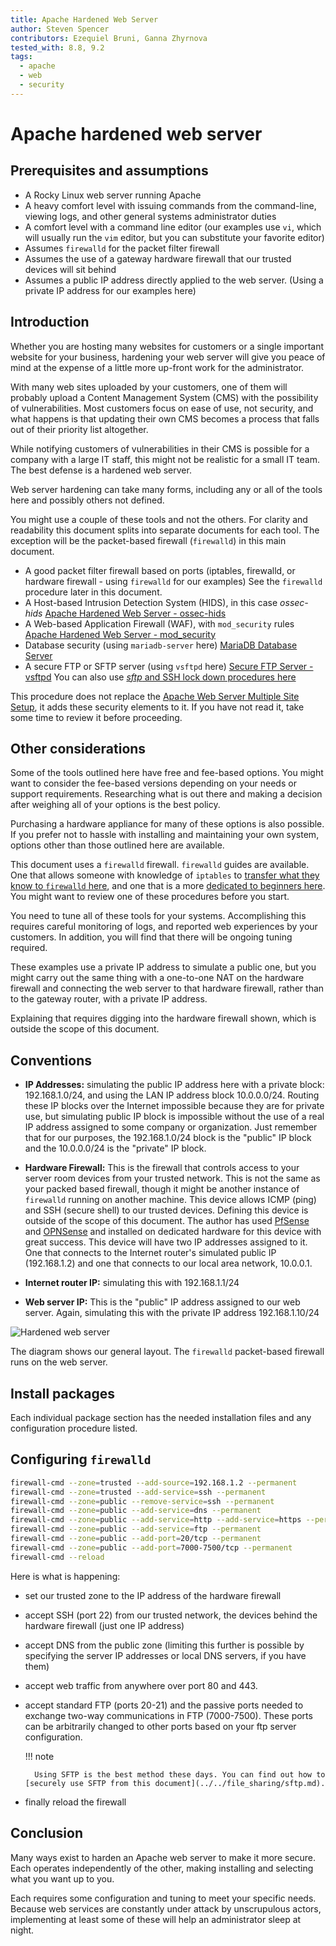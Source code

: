 ```yaml
---
title: Apache Hardened Web Server
author: Steven Spencer
contributors: Ezequiel Bruni, Ganna Zhyrnova
tested_with: 8.8, 9.2
tags:
  - apache
  - web
  - security
---
```


# Apache hardened web server

## Prerequisites and assumptions

* A Rocky Linux web server running Apache
* A heavy comfort level with issuing commands from the command-line, viewing logs, and other general systems administrator duties
* A comfort level with a command line editor (our examples use `vi`, which will usually run the `vim` editor, but you can substitute your favorite editor)
* Assumes `firewalld` for the packet filter firewall
* Assumes the use of a gateway hardware firewall that our trusted devices will sit behind
* Assumes a public IP address directly applied to the web server. (Using a private IP address for our examples here)

## Introduction

Whether you are hosting many websites for customers or a single important website for your business, hardening your web server will give you peace of mind at the expense of a little more up-front work for the administrator.

With many web sites uploaded by your customers, one of them will probably upload a Content Management System (CMS) with the possibility of vulnerabilities. Most customers focus on ease of use, not security, and what happens is that updating their own CMS becomes a process that falls out of their priority list altogether.

While notifying customers of vulnerabilities in their CMS is possible for a company with a large IT staff, this might not be realistic for a small IT team. The best defense is a hardened web server.

Web server hardening can take many forms, including any or all of the tools here and possibly others not defined.

You might use a couple of these tools and not the others. For clarity and readability this document splits into separate documents for each tool. The exception will be the packet-based firewall (`firewalld`) in this main document.

* A good packet filter firewall based on ports (iptables, firewalld, or hardware firewall - using `firewalld` for our examples)  See the `firewalld` procedure later in this document.
* A Host-based Intrusion Detection System (HIDS), in this case _ossec-hids_ [Apache Hardened Web Server - ossec-hids](ossec-hids.md)
* A Web-based Application Firewall (WAF), with `mod_security` rules [Apache Hardened Web Server - mod_security](modsecurity.md)
* Database security (using `mariadb-server` here) [MariaDB Database Server](../../database/database_mariadb-server.md)
* A secure FTP or SFTP server (using `vsftpd` here) [Secure FTP Server - vsftpd](../../file_sharing/secure_ftp_server_vsftpd.md) You can also use [_sftp_ and SSH lock down procedures here](../../file_sharing/sftp.md)

This procedure does not replace the [Apache Web Server Multiple Site Setup](../apache-sites-enabled.md), it adds these security elements to it. If you have not read it, take some time to review it before proceeding.

## Other considerations

Some of the tools outlined here have free and fee-based options. You might want to consider the fee-based versions depending on your needs or support requirements. Researching what is out there and making a decision after weighing all of your options is the best policy.

Purchasing a hardware appliance for many of these options is also possible. If you prefer not to hassle with installing and maintaining your own system, options other than those outlined here are available.

This document uses a `firewalld` firewall. `firewalld` guides are available. One that allows someone with knowledge of `iptables` to [transfer what they know to `firewalld` here](../../security/firewalld.md), and one that is a more [dedicated to beginners here](../../security/firewalld-beginners.md). You might want to review one of these procedures before you start.

You need to tune all of these tools for your systems. Accomplishing this requires careful monitoring of logs, and reported web experiences by your customers. In addition, you will find that there will be ongoing tuning required.

These examples use a private IP address to simulate a public one, but you might carry out the same thing with a one-to-one NAT on the hardware firewall and connecting the web server to that hardware firewall, rather than to the gateway router, with a private IP address.

Explaining that requires digging into the hardware firewall shown, which is outside the scope of this document.

## Conventions

* **IP Addresses:** simulating the public IP address here with a private block: 192.168.1.0/24, and using the LAN IP address block 10.0.0.0/24. Routing these IP blocks over the Internet impossible because they are for private use, but simulating public IP block is impossible without the use of a real IP address assigned to some company or organization. Just remember that for our purposes, the 192.168.1.0/24 block is the "public" IP block and the 10.0.0.0/24 is the "private" IP block.

* **Hardware Firewall:** This is the firewall that controls access to your server room devices from your trusted network. This is not the same as your packed based firewall, though it might be another instance of `firewalld` running on another machine. This device allows ICMP (ping) and SSH (secure shell) to our trusted devices. Defining this device is outside of the scope of this document. The author has used [PfSense](https://www.pfsense.org/) and [OPNSense](https://opnsense.org/) and installed on dedicated hardware for this device with great success. This device will have two IP addresses assigned to it. One that connects to the Internet router's simulated public IP (192.168.1.2) and one that connects to our local area network, 10.0.0.1.
* **Internet router IP:** simulating this with 192.168.1.1/24
* **Web server IP:** This is the "public" IP address assigned to our web server. Again, simulating this with the private IP address 192.168.1.10/24

![Hardened web server](images/hardened_webserver_figure1.jpeg)

The diagram shows our general layout. The `firewalld` packet-based firewall runs on the web server.

## Install packages

Each individual package section has the needed installation files and any configuration procedure listed.

## Configuring `firewalld`

```bash
firewall-cmd --zone=trusted --add-source=192.168.1.2 --permanent
firewall-cmd --zone=trusted --add-service=ssh --permanent
firewall-cmd --zone=public --remove-service=ssh --permanent
firewall-cmd --zone=public --add-service=dns --permanent
firewall-cmd --zone=public --add-service=http --add-service=https --permanent
firewall-cmd --zone=public --add-service=ftp --permanent
firewall-cmd --zone=public --add-port=20/tcp --permanent
firewall-cmd --zone=public --add-port=7000-7500/tcp --permanent
firewall-cmd --reload
```

Here is what is happening:

* set our trusted zone to the IP address of the hardware firewall
* accept SSH (port 22) from our trusted network, the devices behind the hardware firewall (just one IP address)
* accept DNS from the public zone (limiting this further is possible by specifying the server IP addresses or local DNS servers, if you have them)
* accept web traffic from anywhere over port 80 and 443.
* accept standard FTP (ports 20-21) and the passive ports needed to exchange two-way communications in FTP (7000-7500). These ports can be arbitrarily changed to other ports based on your ftp server configuration.

    !!! note

        Using SFTP is the best method these days. You can find out how to [securely use SFTP from this document](../../file_sharing/sftp.md).

* finally reload the firewall

## Conclusion

Many ways exist to harden an Apache web server to make it more secure. Each operates independently of the other, making installing and selecting what you want up to you.

Each requires some configuration and tuning to meet your specific needs. Because web services are constantly under attack by unscrupulous actors, implementing at least some of these will help an administrator sleep at night.
